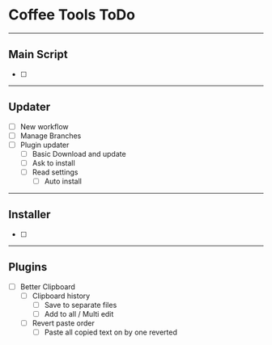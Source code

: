 # Coffee Tools ToDo
- - -
## Main Script
- [ ] 
- - -
## Updater
- [ ] New workflow
- [ ] Manage Branches
- [ ] Plugin updater
	- [ ] Basic Download and update
	- [ ] Ask to install
	- [ ] Read settings
		- [ ] Auto install
- - -
## Installer
- [ ] 
- - -
## Plugins
- [ ] Better Clipboard
	- [ ] Clipboard history
		- [ ] Save to separate files
		- [ ] Add to all / Multi edit
	- [ ] Revert paste order
		- [ ] Paste all copied text on by one reverted